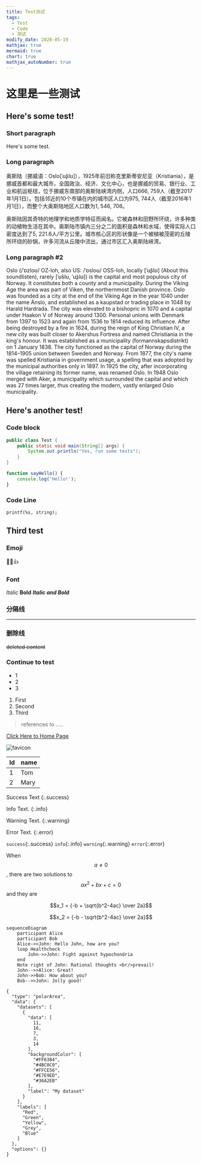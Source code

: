 ```yaml
---
title: Test测试
tags: 
  - Test
  - Code
  - 测试
modify_date: 2020-05-19
mathjax: true
mermaid: true
chart: true
mathjax_autoNumber: true
---
```


# 这里是一些测试
## Here's some test!

### Short paragraph
Here's some test.

### Long paragraph
奥斯陆（挪威语：Oslo[ˈʊ̂ʂlʊ]），1925年前旧称克里斯蒂安尼亚（Kristiania），是挪威首都和最大城市，全国政治、经济、文化中心，也是挪威的贸易、银行业、工业和航运枢纽，位于挪威东南部的奥斯陆峡湾内侧，人口666, 759人（截至2017年1月1日）。包括邻近的10个市镇在内的城市区人口为975, 744人（截至2016年1月1日），而整个大奥斯陆地区人口数为1, 546, 706。

<!--more-->

奥斯陆因其奇特的地理学和地质学特征而闻名。它被森林和田野所环绕，许多种类的动植物生活在其中。奥斯陆市镇内三分之二的面积是森林和水域，使得实际人口密度达到了5, 221.6人/平方公里。城市核心区的形状像是一个被植被茂密的丘陵所环绕的砂锅，许多河流从丘陵中流出，通过市区汇入奥斯陆峡湾。

### Long paragraph #2
Oslo (/ˈɒzloʊ/ OZ-loh, also US: /ˈɒsloʊ/ OSS-loh, locally [ˈʊ̂ʂlʊ] (About this soundlisten), rarely [ˈʊ̂slʊ, ˈʊ̀ʂlʊ]) is the capital and most populous city of Norway. It constitutes both a county and a municipality. During the Viking Age the area was part of Viken, the northernmost Danish province. Oslo was founded as a city at the end of the Viking Age in the year 1040 under the name Ánslo, and established as a kaupstad or trading place in 1048 by Harald Hardrada. The city was elevated to a bishopric in 1070 and a capital under Haakon V of Norway around 1300. Personal unions with Denmark from 1397 to 1523 and again from 1536 to 1814 reduced its influence. After being destroyed by a fire in 1624, during the reign of King Christian IV, a new city was built closer to Akershus Fortress and named Christiania in the king's honour. It was established as a municipality (formannskapsdistrikt) on 1 January 1838. The city functioned as the capital of Norway during the 1814–1905 union between Sweden and Norway. From 1877, the city's name was spelled Kristiania in government usage, a spelling that was adopted by the municipal authorities only in 1897. In 1925 the city, after incorporating the village retaining its former name, was renamed Oslo. In 1948 Oslo merged with Aker, a municipality which surrounded the capital and which was 27 times larger, thus creating the modern, vastly enlarged Oslo municipality.

## Here's another test!

### Code block

```java
public class Test {
    public static void main(String[] args) {
        System.out.println("Yes, run some tests");
    }
}
```

```javascript
function sayHello() {
    console.log('Hello!');
}
```
### Code Line

`printf(%s, string);`

## Third test

### Emoji

:koala::confused::+1:

### Font
*Italic* **Bold** ***Italic and Bold***

### 分隔线
---

### 删除线
~~deleted content~~

### Continue to test

* 1
* 2
* 3

1. First
2. Second
3. Third

>references to .....

[Click Here to Home Page](http://blog.oliverclio.com)

![favicon](http://blog.oliverclio.com/favicon.ico "logo")


|Id|name|
|- | -  |
|1 |Tom|
|2 |Mary|

Success Text
{:.success}

Info Text.
{:.info}

Warning Text.
{:.warning}

Error Text.
{:.error}

`success`{:.success} `info`{:.info} `warning`{:.warning} `error`{:.error}

When $$a \ne 0$$, there are two solutions to $$ax^2 + bx + c = 0$$ and they are

$$x_1 = {-b + \sqrt{b^2-4ac} \over 2a}$$

$$x_2 = {-b - \sqrt{b^2-4ac} \over 2a}$$



```mermaid
sequenceDiagram
    participant Alice
    participant Bob
    Alice->>John: Hello John, how are you?
    loop Healthcheck
        John->>John: Fight against hypochondria
    end
    Note right of John: Rational thoughts <br/>prevail!
    John-->>Alice: Great!
    John->>Bob: How about you?
    Bob-->>John: Jolly good!
```

```chart
{
  "type": "polarArea",
  "data": {
    "datasets": [
      {
        "data": [
          11,
          16,
          7,
          3,
          14
        ],
        "backgroundColor": [
          "#FF6384",
          "#4BC0C0",
          "#FFCE56",
          "#E7E9ED",
          "#36A2EB"
        ],
        "label": "My dataset"
      }
    ],
    "labels": [
      "Red",
      "Green",
      "Yellow",
      "Grey",
      "Blue"
    ]
  },
  "options": {}
}
```
